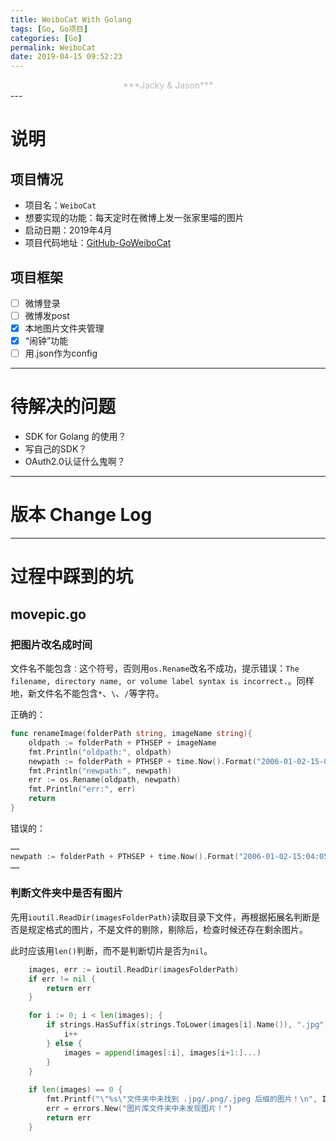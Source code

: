 ```yaml
---
title: WeiboCat With Golang
tags: [Go, Go项目]
categories: [Go]
permalink: WeiboCat
date: 2019-04-15 09:52:23
---
```

<center> <font color="#bababa">***Jacky & Jason***</font><br/> </center>
<!--more-->
---

# 说明  
## 项目情况  

* 项目名：`WeiboCat`
* 想要实现的功能：每天定时在微博上发一张家里喵的图片
* 启动日期：2019年4月
* 项目代码地址：[GitHub-GoWeiboCat](https://github.com/reitake/GoWeiboCat)

## 项目框架  

- [ ] 微博登录  
- [ ] 微博发post
- [x] 本地图片文件夹管理
- [x] “闹钟”功能
- [ ] 用.json作为config

---

# 待解决的问题  

- SDK for Golang 的使用？
- 写自己的SDK？
- OAuth2.0认证什么鬼啊？

---

# 版本 Change Log  

---

# 过程中踩到的坑

## movepic.go  
### 把图片改名成时间  

文件名不能包含`：`这个符号，否则用`os.Rename`改名不成功，提示错误：`The filename, directory name, or volume label syntax is incorrect.`。同样地，新文件名不能包含`*`、`\`、`/`等字符。  

正确的：  

```go
func renameImage(folderPath string, imageName string){
    oldpath := folderPath + PTHSEP + imageName
    fmt.Println("oldpath:", oldpath)
    newpath := folderPath + PTHSEP + time.Now().Format("2006-01-02-15-04-05") + ".png"
    fmt.Println("newpath:", newpath)
    err := os.Rename(oldpath, newpath)
    fmt.Println("err:", err)
    return
}
```

错误的：  

```go
……
newpath := folderPath + PTHSEP + time.Now().Format("2006-01-02-15:04:05") + ".png"
……
```

### 判断文件夹中是否有图片  
先用`ioutil.ReadDir(imagesFolderPath)`读取目录下文件，再根据拓展名判断是否是规定格式的图片，不是文件的剔除，剔除后，检查时候还存在剩余图片。  

此时应该用`len()`判断，而不是判断切片是否为`nil`。  

```go
    images, err := ioutil.ReadDir(imagesFolderPath)
    if err != nil {
        return err
    }

    for i := 0; i < len(images); {
        if strings.HasSuffix(strings.ToLower(images[i].Name()), ".jpg") || strings.HasSuffix(strings.ToLower(images[i].Name()), ".png") || strings.HasSuffix(strings.ToLower(images[i].Name()), ".jpeg") {
            i++
        } else {
            images = append(images[:i], images[i+1:]...)
        }
    }
    
    if len(images) == 0 {
        fmt.Printf("\"%s\"文件夹中未找到 .jpg/.png/.jpeg 后缀的图片！\n", IMAGESFOLDER)
        err = errors.New("图片库文件夹中未发现图片！")
        return err
    }
```